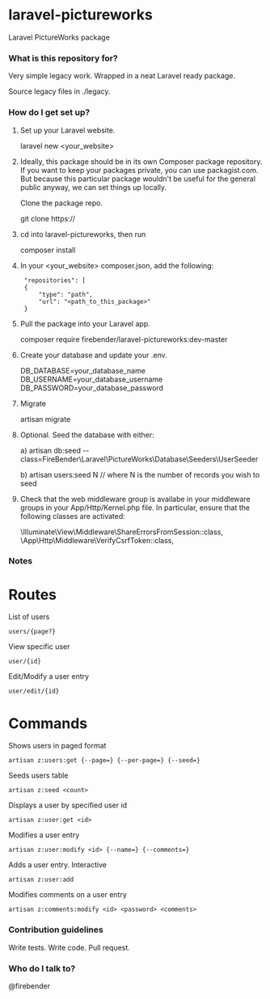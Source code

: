 # laravel-pictureworks #

Laravel PictureWorks package

### What is this repository for? ###

Very simple legacy work. Wrapped in a neat Laravel ready package.

Source legacy files in ./legacy.

### How do I get set up? ###

1. Set up your Laravel website.

    laravel new <your_website>

2. Ideally, this package should be in its own Composer package repository. If you want to keep your packages private, you can use packagist.com. But because this particular package wouldn't be useful for the general public anyway, we can set things up locally.

    Clone the package repo.

    git clone https://

3. cd into laravel-pictureworks, then run

    composer install

4. In your <your_website> composer.json, add the following:

        "repositories": [
        {
            "type": "path",
            "url": "<path_to_this_package>"
        }

5. Pull the package into your Laravel app.

    composer require firebender/laravel-pictureworks:dev-master

6. Create your database and update your .env.

    DB_DATABASE=your_database_name
    DB_USERNAME=your_database_username
    DB_PASSWORD=your_database_password

7. Migrate

    artisan migrate

8. Optional. Seed the database with either:

    a) artisan db:seed --class=FireBender\\Laravel\\PictureWorks\\Database\\Seeders\\UserSeeder

    b) artisan users:seed N // where N is the number of records you wish to seed

9. Check that the web middleware group is availabe in your middleware groups in your App/Http/Kernel.php file. In particular, ensure that the following classes are activated:

    \Illuminate\View\Middleware\ShareErrorsFromSession::class,
    \App\Http\Middleware\VerifyCsrfToken::class,

### Notes ###

# Routes #

List of users

    users/{page?}

View specific user

    user/{id}

Edit/Modify a user entry

    user/edit/{id}

# Commands #

Shows users in paged format

    artisan z:users:get {--page=} {--per-page=} {--seed=}

Seeds users table

    artisan z:seed <count>

Displays a user by specified user id

    artisan z:user:get <id>

Modifies a user entry

    artisan z:user:modify <id> {--name=} {--comments=}

Adds a user entry. Interactive

    artisan z:user:add

Modifies comments on a user entry

    artisan z:comments:modify <id> <password> <comments>

### Contribution guidelines ###

Write tests. Write code. Pull request. 

### Who do I talk to? ###

@firebender
